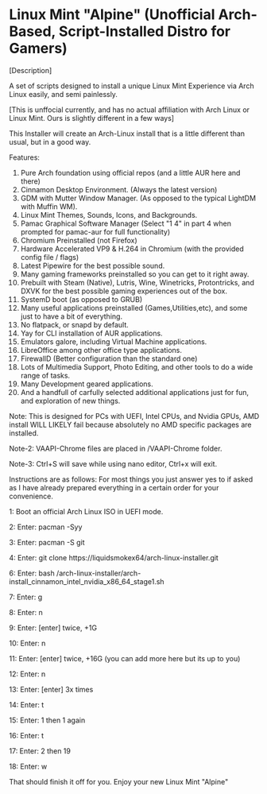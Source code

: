 # Linux Mint "Alpine" (Unofficial Arch-Based, Script-Installed Distro for Gamers)
[Description]

A set of scripts designed to install a unique Linux Mint Experience via Arch Linux easily, and semi painlessly.

[This is unffocial currently, and has no actual affiliation with Arch Linux or Linux Mint. Ours is slightly different in a few ways]

This Installer will create an Arch-Linux install that is a little different than usual, but in a good way.

Features: 
1. Pure Arch foundation using official repos (and a little AUR here and there)
2. Cinnamon Desktop Environment. (Always the latest version)
3. GDM with Mutter Window Manager. (As opposed to the typical LightDM with Muffin WM).
4. Linux Mint Themes, Sounds, Icons, and Backgrounds.
5. Pamac Graphical Software Manager (Select "1 4" in part 4 when prompted for pamac-aur for full functionality)
6. Chromium Preinstalled (not Firefox)
7. Hardware Accelerated VP9 & H.264 in Chromium (with the provided config file / flags)
8. Latest Pipewire for the best possible sound.
9. Many gaming frameworks preinstalled so you can get to it right away.
10. Prebuilt with Steam (Native), Lutris, Wine, Winetricks, Protontricks, and DXVK for the best possible gaming experiences out of the box.
11. SystemD boot (as opposed to GRUB)
12. Many useful applications preinstalled (Games,Utilities,etc), and some just to have a bit of everything.
13. No flatpack, or snapd by default.
14. Yay for CLI installation of AUR applications.
15. Emulators galore, including Virtual Machine applications.
16. LibreOffice among other office type applications.
17. FirewallD (Better configuration than the standard one)
18. Lots of Multimedia Support, Photo Editing, and other tools to do a wide range of tasks.
19. Many Development geared applications.
20. And a handfull of carfully selected additional applications just for fun, and exploration of new things.

Note: This is designed for PCs with UEFI, Intel CPUs, and Nvidia GPUs, AMD install WILL LIKELY fail because absolutely no AMD specific packages are installed.

Note-2: VAAPI-Chrome files are placed in /VAAPI-Chrome folder.

Note-3: Ctrl+S will save while using nano editor, Ctrl+x will exit.

Instructions are as follows: For most things you just answer yes to if asked as I have already prepared everything in a certain order for your convenience.

1: Boot an official Arch Linux ISO in UEFI mode.

2: Enter: pacman -Syy

3: Enter: pacman -S git

4: Enter: git clone https://liquidsmokex64/arch-linux-installer.git

6: Enter: bash /arch-linux-installer/arch-install_cinnamon_intel_nvidia_x86_64_stage1.sh

7: Enter: g

8: Enter: n

9: Enter: [enter] twice, +1G

10: Enter: n

11: Enter: [enter] twice, +16G (you can add more here but its up to you)

12: Enter: n

13: Enter: [enter] 3x times

14: Enter: t

15: Enter: 1 then 1 again

16: Enter: t

17: Enter: 2 then 19

18: Enter: w

That should finish it off for you. Enjoy your new Linux Mint "Alpine"
